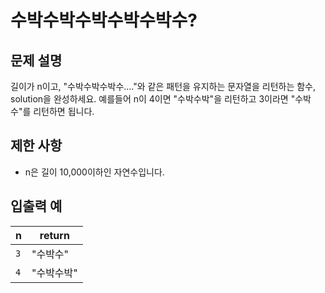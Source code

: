 <h1>수박수박수박수박수박수?</h1>


<h2>문제 설명</h2>
길이가 n이고, "수박수박수박수...."와 같은 패턴을 유지하는 문자열을 리턴하는 함수, solution을 완성하세요. 예를들어 n이 4이면 "수박수박"을 리턴하고 3이라면 "수박수"를 리턴하면 됩니다.


<h2>제한 사항</h2>


- n은 길이 10,000이하인 자연수입니다.


<h2>입출력 예</h2>

|n|return|
|---|---|
|`3`|"수박수"|
|`4`|"수박수박"|
